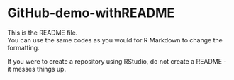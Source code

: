 # GitHub-demo-withREADME

This is the README file.  
You can use the same codes as you would for R Markdown to change the formatting.  

If you were to create a repository using RStudio, do not create a README - it messes things up. 
